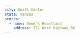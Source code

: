 ```yaml
---
city: Smith Center
state: kansas
stores:
  - name: Gene's Heartland
    address: 321 West Highway 36
---
```

